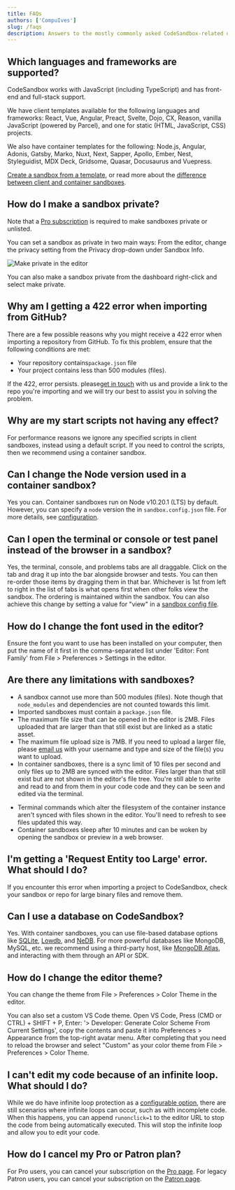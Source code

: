 ```yaml
---
title: FAQs
authors: ['CompuIves']
slug: /faqs
description: Answers to the mostly commonly asked CodeSandbox-related questions.
---
```


## Which languages and frameworks are supported?

CodeSandbox works with JavaScript (including TypeScript) and has front-end and
full-stack support.

We have client templates available for the following languages and frameworks: React, Vue, Angular, Preact, Svelte, Dojo, CX,
Reason, vanilla JavaScript (powered by Parcel), and one for static
(HTML, JavaScript, CSS) projects.

We also have container templates for the following: Node.js, Angular, Adonis, Gatsby, Marko,
Nuxt, Next, Sapper, Apollo, Ember, Nest, Styleguidist, MDX Deck, Gridsome,
Quasar, Docusaurus and Vuepress.

[Create a sandbox from a template](https://codesandbox.io/s/), or read more
about the
[difference between client and container sandboxes](/docs/environment).

## How do I make a sandbox private?

Note that a [Pro subscription](https://codesandbox.io/pricing) is required to
make sandboxes private or unlisted.

You can set a sandbox as private in two main ways: From the editor, change the
privacy setting from the Privacy drop-down under Sandbox Info.

![Make private in the editor](./images/sandbox-private.png)

You can also make a sandbox private from the dashboard right-click and select make private.
<!-- Picture needs to be included for this as well -->

## Why am I getting a 422 error when importing from GitHub?

There are a few possible reasons why you might receive a 422 error when importing a repository from GitHub. To fix this problem, ensure that the following conditions are met:
- Your repository contains`package.json` file
- Your project contains less than 500 modules (files). 

If the 422, error persists. please[get in touch](mailto:hello@codesandbox.io) with us
and provide a link to the repo you're importing and we will try our best to assist you in solving the problem.

## Why are my start scripts not having any effect?

For performance reasons we ignore any specified scripts in client sandboxes,
instead using a default script. If you need to control the scripts, then we
recommend using a container sandbox.
<!-- this need to be worded better = -->
## Can I change the Node version used in a container sandbox?

Yes you can. Container sandboxes run on Node v10.20.1 (LTS) by default. However, you can
specify a `node` version the in `sandbox.config.json` file. For more details, see [configuration](/docs/configuration).
<!-- maybe include a screen shot highlighting exactly where to put the node version in the config file -->
## Can I open the terminal or console or test panel instead of the browser in a sandbox?
<!-- I don't understand this question -->
Yes, the terminal, console, and problems tabs are all draggable. Click on the
tab and drag it up into the bar alongside browser and tests. You can then
re-order those items by dragging them in that bar. Whichever is 1st from left to
right in the list of tabs is what opens first when other folks view the sandbox.
The ordering is maintained within the sandbox. You can also achieve this change
by setting a value for "view" in a
[sandbox config file](/docs/configuration#sandbox-configuration).

## How do I change the font used in the editor?

Ensure the font you want to use has been installed on your computer, then put
the name of it first in the comma-separated list under 'Editor: Font Family'
from File > Preferences > Settings in the editor.
<!-- This needs to be displayed in a screenshot
Also, include a link to a resource that discusses how to install a font on your computer -->
## Are there any limitations with sandboxes?

- A sandbox cannot use more than 500 modules (files). Note though that
  `node_modules` and dependencies are not counted towards this limit.
- Imported sandboxes must contain a `package.json` file.
- The maximum file size that can be opened in the editor is 2MB. Files uploaded
  that are larger than that still exist but are linked as a static asset.
- The maximum file upload size is 7MB. If you need to upload a larger file, please
  [email us](mailto:hello@codesandbox.io) with your username and
  type and size of the file(s) you want to upload.
- In container sandboxes, there is a sync limit of 10 files per second and only
  files up to 2MB are synced with the editor. 
  <!-- what does mean- synced with the editor -->
  Files larger than that still exist
  but are not shown in the editor's file tree. You're still able to write and
  read to and from them in your code code and they can be seen and edited via
  the terminal.
<!-- is there some way to show this in practice? maybe a sample sandbox where this is the case -->
- Terminal commands which alter the filesystem of the container instance aren't
  synced with files shown in the editor. You'll need to refresh to see files
  updated this way.
- Container sandboxes sleep after 10 minutes and can be woken by opening
  the sandbox or preview in a web browser.
<!-- by opening the sandbox? what does this mean?-->
## I'm getting a 'Request Entity too Large' error. What should I do?

If you encounter this error when importing a project to CodeSandbox, check your sandbox or
repo for large binary files and remove them.
<!-- might be helpful to include examples of large binary files -->
## Can I use a database on CodeSandbox?

Yes. With container sandboxes,  you can use file-based database options like [SQLite](https://codesandbox.io/s/sqlite3-sequelize-example-starter-lst3n), [Lowdb](https://codesandbox.io/s/lowdb-json-file-database-example-starter-pldy5), and [NeDB](https://codesandbox.io/s/nedb-example-starter-kyv7s). For more
powerful databases like MongoDB, MySQL, etc. we recommend using a third-party
host, like [MongoDB Atlas](https://codesandbox.io/s/mongodb-database-example-starter-v3ker),
and interacting with them through an API or SDK.

## How do I change the editor theme?

You can change the theme from File > Preferences > Color Theme in the editor.
<!-- gif or image would be helpful here -->
You can also set a custom VS Code theme. Open VS Code, Press (CMD or CTRL) +
SHIFT + P, Enter: '> Developer: Generate Color Scheme From Current Settings',
copy the contents and paste it into Preferences > Appearance from the top-right
avatar menu. After completing that you need to reload the browser and select
"Custom" as your color theme from File > Preferences > Color Theme.
<!-- gif or image would be helpful here. maybe even short video -->
## I can't edit my code because of an infinite loop. What should I do?

While we do have infinite loop protection as a
[configurable option](https://codesandbox.io/docs/configuration), there are still scenarios where infinite loops can occur, such as with incomplete
code. When this happens, you can append `runonclick=1` to the editor URL to stop
the code from being automatically executed. This will stop the infinite loop and allow you to edit your code. 
<!-- For example:
[https://codesandbox.io/s/new?runonclick=1](https://codesandbox.io/s/new?runonclick=1) -->
<!-- not sure how this is a infinite loop example -->
## How do I cancel my Pro or Patron plan?

For Pro users, you can cancel your subscription on the
[Pro page](https://codesandbox.io/pro). For legacy Patron users, you can cancel
your subscription on the [Patron page](https://codesandbox.io/patron).
<!-- screen shot please -->